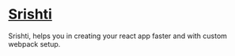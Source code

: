# [Srishti](https:srishti.bhuvaneshduvvuri.online)

Srishti, helps you in creating your react app faster and with custom webpack setup.


